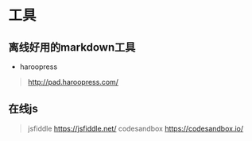 # 工具

## 离线好用的markdown工具
* haroopress

> http://pad.haroopress.com/

## 在线js
> jsfiddle https://jsfiddle.net/
> codesandbox https://codesandbox.io/